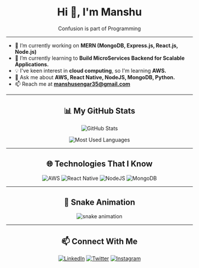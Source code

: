 <h1 align="center">Hi 👋, I'm Manshu</h1>

<p align="center">Confusion is part of Programming</p>

---

- 🔭 I’m currently working on **MERN (MongoDB, Express.js, React.js, Node.js)**  
- 🌱 I’m currently learning to **Build MicroServices Backend for Scalable Applications.**  
- 💡 I've keen interest in **cloud computing**, so I'm learning **AWS.**  
- 💬 Ask me about **AWS, React Native, NodeJS, MongoDB, Python.**  
- 📫 Reach me at **manshusengar35@gmail.com**  

---

<h2 align="center">📊 My GitHub Stats</h2>

<p align="center">
  <img src="https://github-readme-stats.vercel.app/api?username=ManshuSengar&show_icons=true&theme=radical" alt="GitHub Stats" />
</p>

<p align="center">
  <img src="https://github-readme-stats.vercel.app/api/top-langs/?username=ManshuSengar&layout=compact&theme=radical" alt="Most Used Languages" />
</p>

---

<h2 align="center">🌐 Technologies That I Know</h2>
<p align="center">
  <img src="https://img.icons8.com/color/48/000000/aws.png" alt="AWS" />
  <img src="https://img.icons8.com/color/48/000000/react-native.png" alt="React Native" />
  <img src="https://img.icons8.com/color/48/000000/nodejs.png" alt="NodeJS" />
  <img src="https://img.icons8.com/color/48/000000/mongodb.png" alt="MongoDB" />
  <!-- Add icons as needed -->
</p>

---

<h2 align="center">🐍 Snake Animation</h2>
<p align="center">
  <img src="https://raw.githubusercontent.com/ManshuSengar/ManshuSengar/output/github-contribution-grid-snake.svg" alt="snake animation" />
</p>


---

<h2 align="center">📫 Connect With Me</h2>
<p align="center">
  <a href="https://linkedin.com/in/ManshuSengar"><img src="https://img.icons8.com/color/48/000000/linkedin.png" alt="LinkedIn"/></a>
  <a href="https://twitter.com/ManshuSengar"><img src="https://img.icons8.com/color/48/000000/twitter.png" alt="Twitter"/></a>
  <a href="https://instagram.com/ManshuSengar"><img src="https://img.icons8.com/color/48/000000/instagram-new.png" alt="Instagram"/></a>
</p>
